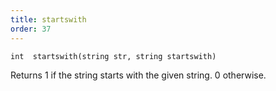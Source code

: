 ```yaml
---
title: startswith
order: 37
---
```

`int  startswith(string str, string startswith)`

Returns 1 if the string starts with the given string. 0 otherwise.
